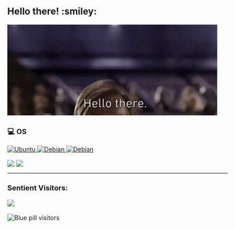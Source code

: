 <h2>Hello there! :smiley: </h2>

![alt text](https://github.com/rottaj/rottaj/blob/master/hello_there.gif?raw=true)


### 💻 OS
<p> 
    <a href="https://ubuntu.com" target="_blank"><img alt="Ubuntu"
        src="https://img.shields.io/badge/Ubuntu-E95420?style=for-the-badge&logo=ubuntu&logoColor=white"/>     </a>
    <a href="https://www.debian.org" target="_blank"><img alt="Debian"
        src="https://img.shields.io/badge/Debian-A81D33?style=for-the-badge&logo=debian&logoColor=white"/>      </a>
     <a href="https://www.apple.com" target="_blank"><img alt="Debian"
        src="https://img.shields.io/badge/Windows-0078D6?style=for-the-badge&logo=windows&logoColor=white"/>      </a>
</p>

<a>
  <img align="center" src="https://github-readme-stats.vercel.app/api?username=rottaj&show_icons=true&theme=tokyonight" />
</a>
<a>
<img align="center" src="https://github-readme-stats.vercel.app/api/top-langs/?username=rottaj&layout=compact&show_icons=true&theme=tokyonight" />
</a>

<br>

<hr>
      <h3>Sentient Visitors:</h3>
      
 <img src="https://profile-counter.glitch.me/rottaj/count.svg" />

![Blue pill visitors](https://visitor-badge.glitch.me/badge?page_id=rottaj) 
      


